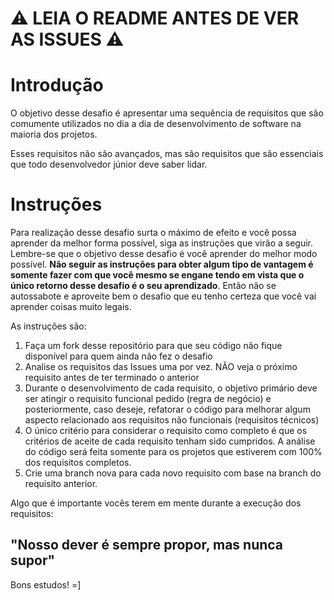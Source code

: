 # :warning: LEIA O README ANTES DE VER AS ISSUES :warning:

# Introdução

O objetivo desse desafio é apresentar uma sequência de requisitos que são comumente utilizados no dia a dia de desenvolvimento de software na maioria dos projetos.

Esses requisitos não são avançados, mas são requisitos que são essenciais que todo desenvolvedor júnior deve saber lidar.

# Instruções

Para realização desse desafio surta o máximo de efeito e você possa aprender da melhor forma possível, siga as instruções que virão a seguir. Lembre-se que o objetivo desse desafio é você aprender do melhor modo possível. **Não seguir as instruções para obter algum tipo de vantagem é somente fazer com que você mesmo se engane tendo em vista que o único retorno desse desafio é o seu aprendizado**. Então não se autossabote e aproveite bem o desafio que eu tenho certeza que você vai aprender coisas muito legais.

As instruções são:

1. Faça um fork desse repositório para que seu código não fique disponível para quem ainda não fez o desafio
2. Analise os requisitos das Issues uma por vez. NÃO veja o próximo requisito antes de ter terminado o anterior
3. Durante o desenvolvimento de cada requisito, o objetivo primário deve ser atingir o requisito funcional pedido (regra de negócio) e posteriormente, caso deseje, refatorar o código para melhorar algum aspecto relacionado aos requisitos não funcionais (requisitos técnicos)
4. O único critério para considerar o requisito como completo é que os critérios de aceite de cada requisito tenham sido cumpridos. A análise do código será feita somente para os projetos que estiverem com 100% dos requisitos completos.
5. Crie uma branch nova para cada novo requisito com base na branch do requisito anterior.

Algo que é importante vocês terem em mente durante a execução dos requisitos: 

## **"Nosso dever é sempre propor, mas nunca supor"**

Bons estudos! =]

